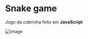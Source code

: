 # Snake game 
Jogo da cobrinha feito em **JavaScript**

![image](https://user-images.githubusercontent.com/69824782/103447173-62080500-4c66-11eb-8c35-a095f69fa4f0.png)

